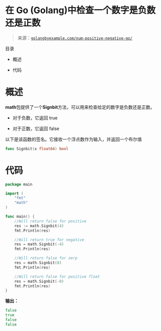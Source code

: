 <!--yml

类别：未分类

日期：2024-10-13 06:15:37

-->

# 在 Go (Golang)中检查一个数字是负数还是正数

> 来源：[`golangbyexample.com/num-positive-negative-go/`](https://golangbyexample.com/num-positive-negative-go/)

目录

+   概述

+   代码

# **概述**

**math**包提供了一个**Signbit**方法，可以用来检查给定的数字是负数还是正数。

+   对于负数，它返回 true

+   对于正数，它返回 false

以下是该函数的签名。它接收一个浮点数作为输入，并返回一个布尔值

```go
func Signbit(x float64) bool 
```

# **代码**

```go
package main

import (
    "fmt"
    "math"
)

func main() {
    //Will return false for positive
    res := math.Signbit(4)
    fmt.Println(res)

    //Will return true for negative
    res = math.Signbit(-4)
    fmt.Println(res)

    //Will return false for zerp
    res = math.Signbit(0)
    fmt.Println(res)

    //Will return false for positive float
    res = math.Signbit(-0)
    fmt.Println(res)
}
```

**输出：**

```go
false
true
false
false
```


